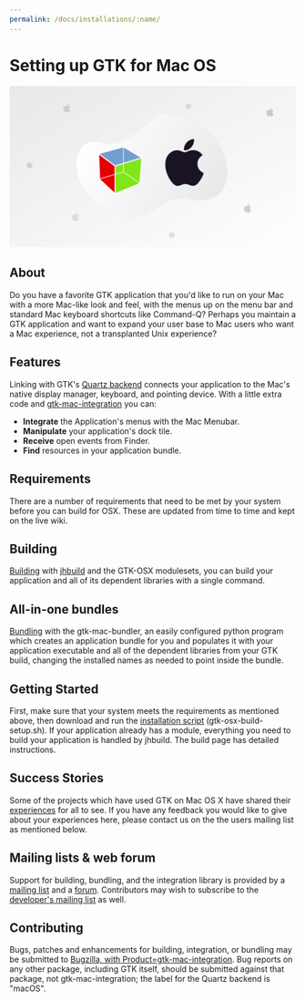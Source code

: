 ```yaml
---
permalink: /docs/installations/:name/
---
```

# Setting up GTK for Mac OS

![GTK and MacOS](/assets/img/docs/docs-gtk-macos.png)

## About

Do you have a favorite GTK application that you'd like to run on your Mac
with a more Mac-like look and feel, with the menus up on the menu bar and
standard Mac keyboard shortcuts like Command-Q? Perhaps you maintain a GTK
application and want to expand your user base to Mac users who want a Mac
experience, not a transplanted Unix experience?

## Features

Linking with GTK's [Quartz backend](https://wiki.gnome.org/Projects/GTK/OSX)
connects your application to the Mac's native display manager, keyboard, and
pointing device. With a little extra code and
[gtk-mac-integration](https://wiki.gnome.org/Projects/GTK/OSX/Integration)
you can:

* **Integrate** the Application's menus with the Mac Menubar.
* **Manipulate** your application's dock tile.
* **Receive** open events from Finder.
* **Find** resources in your application bundle.

## Requirements

There are a number of requirements that need to be met by your system before
you can build for OSX. These are updated from time to time and kept on the
live wiki.

## Building

[Building](https://wiki.gnome.org/Projects/GTK/OSX/Building) with
[jhbuild](https://wiki.gnome.org/Projects/Jhbuild) and the GTK-OSX
modulesets, you can build your application and all of its dependent
libraries with a single command.

## All-in-one bundles

[Bundling](https://wiki.gnome.org/Projects/GTK/OSX/Bundling) with the
gtk-mac-bundler, an easily configured python program which creates an
application bundle for you and populates it with your application executable
and all of the dependent libraries from your GTK build, changing the
installed names as needed to point inside the bundle.

## Getting Started

First, make sure that your system meets the requirements as mentioned above,
then download and run the [installation
script](http://git.gnome.org/browse/gtk-osx/plain/gtk-osx-build-setup.sh)
(gtk-osx-build-setup.sh). If your application already has a module,
everything you need to build your application is handled by jhbuild. The
build page has detailed instructions.

## Success Stories

Some of the projects which have used GTK on Mac OS X have shared their
[experiences](https://wiki.gnome.org/Projects/GTK/OSX/PortedApps) for all to
see. If you have any feedback you would like to give about your experiences
here, please contact us on the the users mailing list as mentioned below.

## Mailing lists & web forum

Support for building, bundling, and the integration library is provided by a
[mailing list](http://mail.gnome.org/mailman/listinfo/gtk-osx-users-list)
and a [forum](http://sourceforge.net/apps/phpbb/gtk-osx/). Contributors may
wish to subscribe to the [developer's mailing
list](http://mail.gnome.org/mailman/listinfo/gtk-osx-devel-list) as well.

## Contributing

Bugs, patches and enhancements for building, integration, or bundling may be
submitted to [Bugzilla, with
Product=gtk-mac-integration](https://bugzilla.gnome.org/enter_bug.cgi?product=gtk-mac-integration).
Bug reports on any other package, including GTK itself, should be submitted
against that package, not gtk-mac-integration; the label for the Quartz
backend is "macOS".
